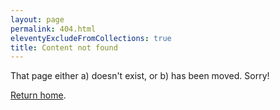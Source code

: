 ```yaml
---
layout: page
permalink: 404.html
eleventyExcludeFromCollections: true
title: Content not found
---
```


That page either a) doesn't exist, or b) has been moved. Sorry!

<a href="{{ '/' | url }}">Return home</a>.